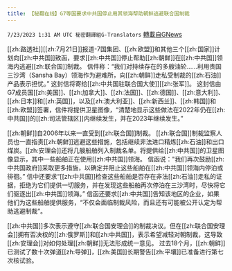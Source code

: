 ```yaml
---
title: 【秘翻在线】G7等国要求中共国停止用其领海帮助朝鲜逃避联合国制裁
---
```

`7/23/2023 1:31 AM UTC 秘密翻譯組G-Translators` [轉載自GNews](https://gnews.org/articles/1480708)

[[zh:路透社]][[zh:7月21日]]报道-7国集团、[[zh:欧盟]]和其他三个[[zh:国家]]计划向[[zh:中共国]]致函，要求[[zh:中共国]]停止帮助[[zh:朝鲜]]在[[zh:中共国]]领海内逃避[[zh:联合国]]制裁。
信件称：“我们对持续存在的多艘油轮......利用贵国三沙湾（Sansha Bay）领海作为避难所，向[[zh:朝鲜]]走私受制裁的[[zh:石油]]产品表示担忧。”
这封信将寄给[[zh:中共国驻联合国大使]][[zh:张军]]。
这封信由G7成员国[[zh:美国]]、[[zh:加拿大]]、[[zh:法国]]、[[zh:德国]]、[[zh:意大利]]、[[zh:日本]]和[[zh:英国]]，以及[[zh:澳大利亚]]、[[zh:新西兰]]、[[zh:韩国]]和[[zh:欧盟]]签署，信件将提供卫星图像，“清楚地显示这些做法在2022年仍在[[zh:中共国]]的[[zh:司法管辖区]]内继续发生，并在2023年继续发生。”

[[zh:朝鲜]]自2006年以来一直受到[[zh:联合国]]制裁。
[[zh:联合国]]制裁监察人员也一直指责[[zh:朝鲜]]逃避这些措施，包括继续非法进口精炼[[zh:石油]]和出口煤炭。[[zh:安理会]]还将几艘船舶列入制裁名单。将提供给[[zh:中共国]]的卫星图像显示，其中一些船舶正在使用[[zh:中共国]]领海。
信函说："我们再次鼓励[[zh:中共国政府]]采取更多措施，以确定并阻止这些船舶在[[zh:中共国]]领海内停泊或徘徊。” 信中还要求“[[zh:中共国]]检查这些船舶是否存在非法[[zh:石油]]走私的证据，拒绝为它们提供一切服务，并在发现这些船舶再次停泊在三沙湾时，尽快将它们驱逐出[[zh:中共国]]领海。”
信函还要求[[zh:中共国]]告知该地区的企业，如果他们为这些船舶提供服务，“不仅会面临制裁风险，而且还有可能被公开认定为帮助逃避制裁”。

[[zh:中共国]]多次表示遵守[[zh:联合国安理会]]的制裁决议。但在[[zh:联合国安理会]]拥有否决权的[[zh:俄罗斯]]和[[zh:中共国]]，表示希望减轻对朝制裁，这导致[[zh:安理会]]对如何处理[[zh:朝鲜]]无法形成统一意见。
过去18个月，[[zh:朝鲜]]已测试了数十次弹道[[zh:导弹]]，[[zh:美国]]长期警告[[zh:平壤]]已准备进行第七次核试验。
